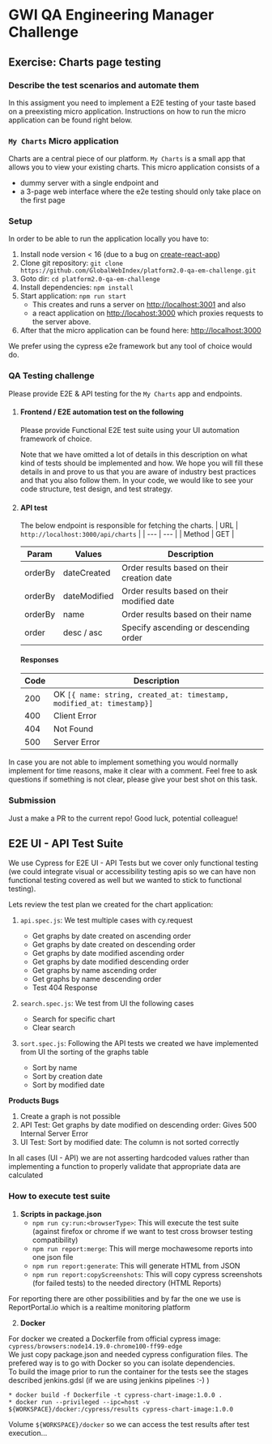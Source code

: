 # GWI QA Engineering Manager Challenge

## Exercise: Charts page testing

### Describe the test scenarios and automate them

In this assigment you need to implement a E2E testing of your taste based on a preexisting micro application. Instructions on how to run the micro application can be found right below.

### `My Charts` Micro application

Charts are a central piece of our platform. `My Charts` is a small app that allows you to view your existing charts. This micro application consists of a

- dummy server with a single endpoint and
- a 3-page web interface where the e2e testing should only take place on the first page  

### Setup

In order to be able to run the application locally you have to:

1. Install node version < 16 (due to a bug on [create-react-app](https://stackoverflow.com/questions/69693907/error-err-package-path-not-exported-package-subpath-lib-tokenize-is-not-d))
2. Clone git repository: `git clone https://github.com/GlobalWebIndex/platform2.0-qa-em-challenge.git`
3. Goto dir: `cd platform2.0-qa-em-challenge`
4. Install dependencies: `npm install`
5. Start application: `npm run start`
    - This creates and runs a server on <http://localhost:3001> and also
    - a react application on <http://locahost:3000> which proxies requests to the server above.
6. After that the micro application can be found here: <http://localhost:3000>

We prefer using the cypress e2e framework but any tool of choice would do.

### QA Testing challenge

Please provide E2E & API testing for the `My Charts` app and endpoints.

1. #### Frontend / E2E automation test on the following

    Please provide Functional E2E test suite using your UI automation framework of choice.

    Note that we have omitted a lot of details in this description on what kind of tests should be implemented and how. We hope you will fill these details in and prove to us that you are aware of industry best practices and that you also follow them. In your code, we would like to see your code structure, test design, and test strategy.

2. #### API test

    The below endpoint is responsible for fetching the charts.
    | URL | `http://localhost:3000/api/charts` |
    | --- | --- |
    | Method | GET |
    
    | Param | Values | Description|
    | --- | --- | --- |
    | orderBy | dateCreated | Order results based on their creation date |
    | orderBy | dateModified | Order results based on their modified date |
    | orderBy | name | Order results based on their name |
    | order | desc / asc | Specify ascending or descending order |


    #### Responses

    | Code | Description |
    | --- | --- |
    | 200 | OK ```[{ name: string, created_at: timestamp, modified_at: timestamp}]``` |
    | 400 | Client Error |
    | 404 | Not Found  |
    | 500 | Server Error |

In case you are not able to implement something you would normally implement for time reasons, make it clear with a comment.
Feel free to ask questions if something is not clear, please give your best shot on this task.

### Submission

Just a make a PR to the current repo! Good luck, potential colleague!

## E2E UI - API Test Suite

We use Cypress for E2E UI - API Tests but we cover only functional testing (we could integrate visual or accessibility testing apis so we can have non functional testing covered as well but we wanted to stick to functional testing).  

Lets review the test plan we created for the chart application:

1. ```api.spec.js```: We test multiple cases with cy.request
    * Get graphs by date created on ascending order
    * Get graphs by date created on descending order
    * Get graphs by date modified ascending order
    * Get graphs by date modified descending order
    * Get graphs by name ascending order
    * Get graphs by name descending order
    * Test 404 Response

2. ```search.spec.js```: We test from UI the following cases
    * Search for specific chart
    * Clear search

3. ```sort.spec.js```: Following the API tests we created we have implemented from UI the sorting of the graphs table
    * Sort by name
    * Sort by creation date
    * Sort by modified date

**Products Bugs**

1. Create a graph is not possible
2. API Test: Get graphs by date modified on descending order: Gives 500 Internal Server Error
3. UI Test: Sort by modified date: The column is not sorted correctly

In all cases (UI - API) we are not asserting hardcoded values rather than implementing a function to properly validate that appropriate data are calculated

### How to execute test suite

1. **Scripts in package.json**
    * ```npm run cy:run:<browserType>```: This will execute the test suite (against firefox or chrome if we want to test cross browser testing compatibility)
    * ```npm run report:merge```: This will merge mochawesome reports into one json file
    * ```npm run report:generate```: This will generate HTML from JSON
    * ```npm run report:copyScreenshots```: This will copy cypress screenshots (for failed tests) to the needed directory (HTML Reports)

For reporting there are other possibilities and by far the one we use is ReportPortal.io which is a realtime monitoring platform 

2. **Docker**

For docker we created a Dockerfile from official cypress image: ```cypress/browsers:node14.19.0-chrome100-ff99-edge```<br>
We just copy package.json and needed cypress configuration files. The prefered way is to go with Docker so you can isolate dependencies.<br> To build the image prior to run the container for the tests see the stages described jenkins.gdsl (if we are using jenkins pipelines :-) )

    * docker build -f Dockerfile -t cypress-chart-image:1.0.0 .
    * docker run --privileged --ipc=host -v ${WORKSPACE}/docker:/cypress/results cypress-chart-image:1.0.0

Volume ```${WORKSPACE}/docker``` so we can access the test results after test execution...